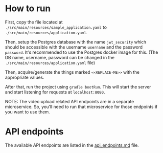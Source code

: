 # How to run

First, copy the file located at `./src/main/resources/sample_application.yaml` to `./src/main/resources/application.yaml`.

Then, setup the Postgres database with the name `jwt_security` which should be accessible with the username `username` and the password `password`.
It's recommended to use the Postgres docker image for this. (The DB name, username, password can be changed in the `./src/main/resources/application.yaml` file)

Then, acquire/generate the things marked `<<REPLACE-ME>>` with the appropriate values.

After that, run the project using `gradle bootRun`. This will start the server and start listening for requests at `localhost:8080`.

NOTE: The video upload related API endpoints are in a separate microservice. So, you'll need to run that microservice for those endpoints if you want to use them.

# API endpoints 

The available API endpoints are listed in the [api_endpoints.md](./api_endpoints.md) file.
